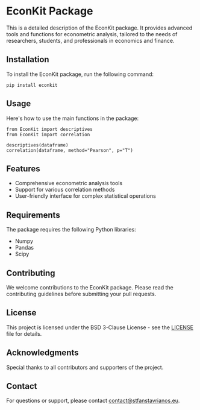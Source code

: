 <h1>EconKit Package</h1>

<p>This is a detailed description of the EconKit package. It provides advanced tools and functions for econometric analysis, tailored to the needs of researchers, students, and professionals in economics and finance.</p>

<h2>Installation</h2>

<p>To install the EconKit package, run the following command:</p>

<pre><code>pip install econkit</code></pre>

<h2>Usage</h2>

<p>Here's how to use the main functions in the package:</p>

<pre><code>from EconKit import descriptives
from EconKit import correlation

descriptives(dataframe)
correlation(dataframe, method="Pearson", p="T")
</code></pre>

<h2>Features</h2>

<ul>
  <li>Comprehensive econometric analysis tools</li>
  <li>Support for various correlation methods</li>
  <li>User-friendly interface for complex statistical operations</li>
</ul>

<h2>Requirements</h2>

<p>The package requires the following Python libraries:</p>

<ul>
  <li>Numpy</li>
  <li>Pandas</li>
  <li>Scipy</li>
</ul>

<h2>Contributing</h2>

<p>We welcome contributions to the EconKit package. Please read the contributing guidelines before submitting your pull requests.</p>

<h2>License</h2>

<p>This project is licensed under the BSD 3-Clause License - see the <a href="LICENSE">LICENSE</a> file for details.</p>

<h2>Acknowledgments</h2>

<p>Special thanks to all contributors and supporters of the project.</p>

<h2>Contact</h2>

<p>For questions or support, please contact <a href="mailto:contact@stfanstavrianos.eu">contact@stfanstavrianos.eu</a>.</p>

